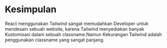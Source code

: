 # Kesimpulan

React menggunakan Tailwind sangat memudahkan Developer untuk mendesain sebuah website, karena Tailwind menyediakan banyak Kustomisasi dalam sebuah classname.Namun Kekurangan Tailwind adalah penggunakan classname yang sangat panjang.



